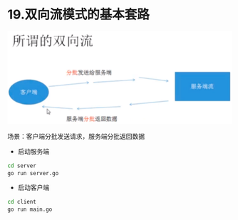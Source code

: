 # 19.双向流模式的基本套路 
![Alt text]( 19.png "optional title")

场景：客户端分批发送请求，服务端分批返回数据



* 启动服务端
```bash
cd server
go run server.go
```
* 启动客户端
```bash
cd client
go run main.go
```
